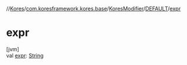 //[Kores](../../../../index.md)/[com.koresframework.kores.base](../../index.md)/[KoresModifier](../index.md)/[DEFAULT](index.md)/[expr](expr.md)

# expr

[jvm]\
val [expr](expr.md): [String](https://kotlinlang.org/api/latest/jvm/stdlib/kotlin/-string/index.html)
